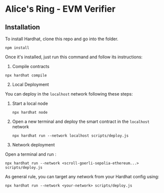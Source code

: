 # Alice's Ring - EVM Verifier


## Installation
To install Hardhat, clone this repo and go into the folder.  
```
npm install
```
Once it's installed, just run this command and follow its instructions:

1. Compile contracts  

```
npx hardhat compile
```

2. Local Deployment  

You can deploy in the `localhost` network following these steps:  

1. Start a local node

   ```
   npx hardhat node
   ```

2. Open a new terminal and deploy the smart contract in the `localhost` network

   ```
   npx hardhat run --network localhost scripts/deploy.js
   ```
     
3. Network deployment

Open a terminal and run :   
   ```
   npx hardhat run --network <scroll-goerli-sepolia-ethereum...> scripts/deploy.js
   ```  

As general rule, you can target any network from your Hardhat config using:

```
npx hardhat run --network <your-network> scripts/deploy.js
```
